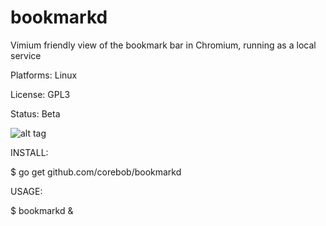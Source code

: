 # bookmarkd
Vimium friendly view of the bookmark bar in Chromium, running as a local service

Platforms: Linux

License: GPL3

Status: Beta

![alt tag](https://cloud.githubusercontent.com/assets/1276717/5720871/73fadf88-9b2a-11e4-9645-404d8abf592f.png)

INSTALL:

$ go get github.com/corebob/bookmarkd

USAGE:

$ bookmarkd &
